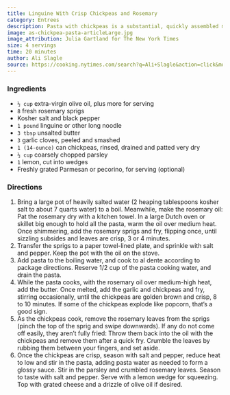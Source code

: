 ```yaml
---
title: Linguine With Crisp Chickpeas and Rosemary
category: Entrees
description: Pasta with chickpeas is a substantial, quickly assembled meal, but what’s alluring about this version is the undercurrent of rosemary. Whole sprigs lightly fried in olive oil provide flavor in two ways. The leaves are crumbled into the pasta for a fragrant punch, and the infused oil slicks the noodles.
image: as-chickpea-pasta-articleLarge.jpg
image_attribution: Julia Gartland for The New York Times
size: 4 servings
time: 20 minutes
author: Ali Slagle
source: https://cooking.nytimes.com/search?q=Ali+Slagle&action=click&module=byline&region=recipe%20page
---
```


### Ingredients

* `½ cup` extra-virgin olive oil, plus more for serving
* `8` fresh rosemary sprigs
* Kosher salt and black pepper
* `1 pound` linguine or other long noodle
* `3 tbsp` unsalted butter
* `3` garlic cloves, peeled and smashed
* `1 (14-ounce)` can chickpeas, rinsed, drained and patted very dry
* `½ cup` coarsely chopped parsley
* `1` lemon, cut into wedges
* Freshly grated Parmesan or pecorino, for serving (optional)

### Directions

1. Bring a large pot of heavily salted water (2 heaping tablespoons kosher salt to about 7 quarts water) to a boil. Meanwhile, make the rosemary oil: Pat the rosemary dry with a kitchen towel. In a large Dutch oven or skillet big enough to hold all the pasta, warm the oil over medium heat. Once shimmering, add the rosemary sprigs and fry, flipping once, until sizzling subsides and leaves are crisp, 3 or 4 minutes.
2. Transfer the sprigs to a paper towel-lined plate, and sprinkle with salt and pepper. Keep the pot with the oil on the stove.
3. Add pasta to the boiling water, and cook to al dente according to package directions. Reserve 1/2 cup of the pasta cooking water, and drain the pasta.
4. While the pasta cooks, with the rosemary oil over medium-high heat, add the butter. Once melted, add the garlic and chickpeas and fry, stirring occasionally, until the chickpeas are golden brown and crisp, 8 to 10 minutes. If some of the chickpeas explode like popcorn, that’s a good sign.
5. As the chickpeas cook, remove the rosemary leaves from the sprigs (pinch the top of the sprig and swipe downwards). If any do not come off easily, they aren’t fully fried: Throw them back into the oil with the chickpeas and remove them after a quick fry. Crumble the leaves by rubbing them between your fingers, and set aside.
6. Once the chickpeas are crisp, season with salt and pepper, reduce heat to low and stir in the pasta, adding pasta water as needed to form a glossy sauce. Stir in the parsley and crumbled rosemary leaves. Season to taste with salt and pepper. Serve with a lemon wedge for squeezing. Top with grated cheese and a drizzle of olive oil if desired.